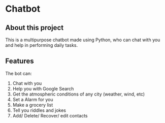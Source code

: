 # Chatbot

## About this project
This is a multipurpose chatbot made using Python, who can chat with you and help in performing daily tasks. 
## Features 
The bot can:

1. Chat with you
2. Help you with Google Search
3. Get the atmospheric conditions of any city (weather, wind, etc) 
4. Set a Alarm for you
5. Make a grocery list
6. Tell you riddles and jokes
7. Add/ Delete/ Recover/ edit contacts
